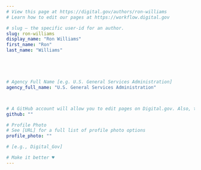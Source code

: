 ```yaml
---
# View this page at https://digital.gov/authors/ron-williams
# Learn how to edit our pages at https://workflow.digital.gov

# slug — the specific user-id for an author.
slug: ron-williams
display_name: "Ron Williams"
first_name: "Ron"
last_name: "Williams"





# Agency Full Name [e.g. U.S. General Services Administration]
agency_full_name: "U.S. General Services Administration"



# A GitHub account will allow you to edit pages on Digital.gov. Also, the image used in your GitHub account can be used to populate your digital.gov profile photo. Learn more about getting a Github account at [URL]
github: ""

# Profile Photo
# See [URL] for a full list of profile photo options
profile_photo: ""

# [e.g., Digital_Gov]

# Make it better ♥
---
```

